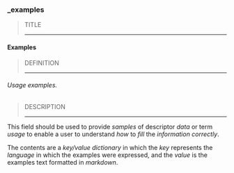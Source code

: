 ### _examples



> TITLE
> 
> ------

#### Examples



> DEFINITION
> 
> ------

###### Usage examples.



> DESCRIPTION
> 
> ------

This field should be used to provide *samples* of descriptor *data* or term *usage* to enable a user to understand *how* to *fill* the *information correctly*.

The contents are a *key/value dictionary* in which the *key* represents the *language* in which the examples were expressed, and the *value* is the examples text formatted in *markdown*.
